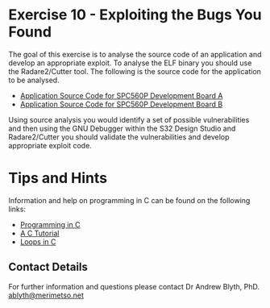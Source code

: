 # Exercise 10 - Exploiting the Bugs You Found

The goal of this exercise is to analyse the source code of an application and develop an appropriate exploit. To analyse the ELF binary you should use the Radare2/Cutter tool. The following is the source code for the application to be analysed.

* [Application Source Code for SPC560P Development Board A]()
* [Application Source Code for SPC560P Development Board B]()

Using source analysis you would identify a set of possible vulnerabilities and then using the GNU Debugger within the S32 Design Studio and Radare2/Cutter you should validate the vulnerabilities and develop appropriate exploit code.

# Tips and Hints
Information and help on programming in C can be found on the following links:
* [Programming in C](https://beginnersbook.com/2014/01/c-program-structure/)
* [A C Tutorial](https://www.cprogramming.com/tutorial/c-tutorial.html?inl=nv)
* [Loops in C](https://www.tutorialspoint.com/cprogramming/c_loops.htm)

## Contact Details

For further information and questions please contact Dr Andrew Blyth, PhD. <ablyth@merimetso.net>
